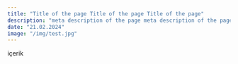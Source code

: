 ```yaml
---
title: "Title of the page Title of the page Title of the page"
description: "meta description of the page meta description of the page meta description of"
date: "21.02.2024"
image: "/img/test.jpg"
---
```


içerik
